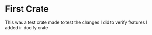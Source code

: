 # First Crate
This was a test crate made to test the changes I did to verify features I added in docify crate

